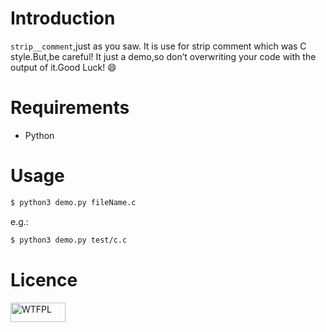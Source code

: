 # Introduction
`strip__comment`,just as you saw. It is use for strip comment which was C style.But,be careful! It just a demo,so don’t overwriting your code with the output of it.Good Luck! :smile:

# Requirements

* Python

# Usage

```bash
$ python3 demo.py fileName.c
```
e.g.:
```bash
$ python3 demo.py test/c.c
```

# Licence

<a href="http://www.wtfpl.net/">
	<img 
		src="http://www.wtfpl.net/wp-content/uploads/2012/12/wtfpl-badge-1.png"
		width="88" 
		height="31" 
		alt="WTFPL" />
</a>

